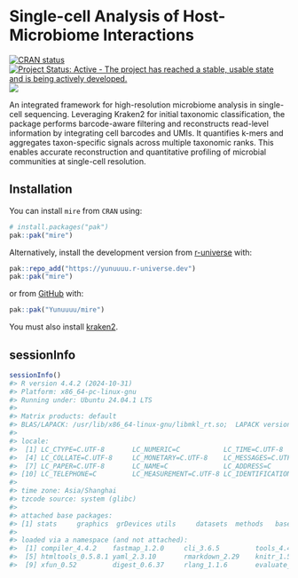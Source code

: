 Single-cell Analysis of Host-Microbiome Interactions
================

<!-- README.md is generated from README.Rmd. Please edit that file -->
<!-- badges: start -->

[![CRAN
status](https://www.r-pkg.org/badges/version/mire)](https://CRAN.R-project.org/package=mire)
[![Project Status: Active - The project has reached a stable, usable
state and is being actively
developed.](https://www.repostatus.org/badges/latest/active.svg)](https://www.repostatus.org/#active)
[![](https://cranlogs.r-pkg.org/badges/mire)](https://cran.r-project.org/package=mire)
<!-- badges: end -->

An integrated framework for high-resolution microbiome analysis in
single-cell sequencing. Leveraging Kraken2 for initial taxonomic
classification, the package performs barcode-aware filtering and
reconstructs read-level information by integrating cell barcodes and
UMIs. It quantifies k-mers and aggregates taxon-specific signals across
multiple taxonomic ranks. This enables accurate reconstruction and
quantitative profiling of microbial communities at single-cell
resolution.

## Installation

You can install `mire` from `CRAN` using:

``` r
# install.packages("pak")
pak::pak("mire")
```

Alternatively, install the development version from
[r-universe](https://yunuuuu.r-universe.dev/mire) with:

``` r
pak::repo_add("https://yunuuuu.r-universe.dev")
pak::pak("mire")
```

or from [GitHub](https://github.com/Yunuuuu/mire) with:

``` r
pak::pak("Yunuuuu/mire")
```

You must also install
[kraken2](https://github.com/DerrickWood/kraken2/wiki/Manual).

## sessionInfo

``` r
sessionInfo()
#> R version 4.4.2 (2024-10-31)
#> Platform: x86_64-pc-linux-gnu
#> Running under: Ubuntu 24.04.1 LTS
#> 
#> Matrix products: default
#> BLAS/LAPACK: /usr/lib/x86_64-linux-gnu/libmkl_rt.so;  LAPACK version 3.8.0
#> 
#> locale:
#>  [1] LC_CTYPE=C.UTF-8       LC_NUMERIC=C           LC_TIME=C.UTF-8       
#>  [4] LC_COLLATE=C.UTF-8     LC_MONETARY=C.UTF-8    LC_MESSAGES=C.UTF-8   
#>  [7] LC_PAPER=C.UTF-8       LC_NAME=C              LC_ADDRESS=C          
#> [10] LC_TELEPHONE=C         LC_MEASUREMENT=C.UTF-8 LC_IDENTIFICATION=C   
#> 
#> time zone: Asia/Shanghai
#> tzcode source: system (glibc)
#> 
#> attached base packages:
#> [1] stats     graphics  grDevices utils     datasets  methods   base     
#> 
#> loaded via a namespace (and not attached):
#>  [1] compiler_4.4.2    fastmap_1.2.0     cli_3.6.5         tools_4.4.2      
#>  [5] htmltools_0.5.8.1 yaml_2.3.10       rmarkdown_2.29    knitr_1.50       
#>  [9] xfun_0.52         digest_0.6.37     rlang_1.1.6       evaluate_1.0.3
```
